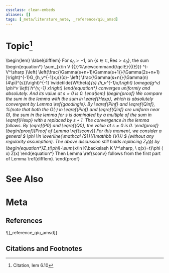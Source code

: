 ```yaml
---
cssclass: clean-embeds
aliases: []
tags: [_meta/literature_note, _reference/qiu_amsd]
---
```

# Topic[^1]
\begin{lem} \label{difflem} For $s_0>-1$, on $\{s\in {\mathbb {C}},{\mathrm{Re}} s>s_0\}$,   the   sum
\begin{equation*} 
\sum_{x\in  V {{}}%\newcommand{\qclE}{{(E)}} ^t-V^\sharp }\left( \left(\frac{\Gamma(s+n+1)\Gamma(s+1)}{\Gamma(2s+n+1) }\right)^{-1}G_{h_v^{-1}x,s}(o)- \left( \frac{\Gamma(s+n)}{\Gamma(n) (4\pi)^{s}}\right)^{-1} \widetilde{W\theta}_{s} (h_v^{-1}x)\right)  \omega(g^v) \phi^v \left( h^{v,-1} x\right)   \end{equation*}
converges uniformly and absolutely.
And its value at $s=0$ is 0.
\end{lem}
\begin{proof}
We compare the sum in the lemma with the sum in \eqref{Hexp}, which is absolutely convergent  by Lemma \ref{gaodingle}.
By  \eqref{Pinf} and  \eqref{Qinf},  
%(note that both the $O(\cdot)$ in \eqref{Pinf}  and \eqref{Qinf} are uniform near 0), 
the  sum in the lemma for $s$ is 
dominated by a multiple of the sum in \eqref{Hexp} with $s$ replaced by $s+1$. 
The convergence  in the lemma follows.
By \eqref{P0}
and  \eqref{Q0}, the value    at $s=0$ is 0.
\end{proof}
\begin{proof}[Proof of Lemma \ref{sconv}]
For this moment, we consider a general $ \phi  \in \overline{\mathcal {S}}({\mathbb {V}}) $ (without any regularity assumption).  The above discussion still holds replacing $Z_t(\phi)$ by 
\begin{equation*}Z_t(\phi)-\sum_{x\in K\backslash K  V^\sharp, \ q(x)=t}\phi (   x) Z(x)  \end{equation*}
Then Lemma \ref{sconv} follows from  the first part of
Lemma \ref{difflem}. 
\end{proof}

# See Also

# Meta
## References
![[_reference_qiu_amsd]]


## Citations and Footnotes
[^1]: Citation, lem 6.10